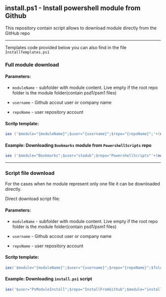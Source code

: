 ## install.ps1 - Install powershell module from Github 

This repository contain script allows to download module directly from the GitHub repo

---------------------

Templates code provided below you can also find in the file `InstallTemplates.ps1`

### Full module download

#### Parameters:

* `moduleName` - subfolder with module content. Live empty if the root repo folder is the module folder(contain psd1/psm1 files)

* `username` - Github accout user or company name

* `repoName` - user repository account

#### Scritp template:

```powershell
iex ('$module="{moduleName}";$user="{username}";$repo="{repoName}";'+(new-object net.webclient).DownloadString('https://raw.githubusercontent.com/PsModuleInstall/InstallFromGithub/master/install.ps1'))
```

#### Example: Downloading `Bookmarks` module from `PowershellScripts` repo
```powershell
iex ('$module="Bookmarks";$user="stadub";$repo="PowershellScripts"'+(new-object net.webclient).DownloadString('https://raw.githubusercontent.com/PsModuleInstall/InstallFromGithub/master/install.ps1'))
```

---------------------

### Script file download

For the cases when he module represent only one file it can be downloaded directly.

Direct download script file: 

#### Parameters:

* `moduleName` - subfolder with module content. Live empty if the root repo folder is the module folder(contain psd1/psm1 files)

* `username` - Github accout user or company name

* `repoName` - user repository account

#### Scritp template:

```powershell
iex('$module="{moduleName}";$user="{username}";$repo="{repoName}";$folder="$pwd";(new-object net.webclient).DownloadFile("https://raw.githubusercontent.com/$user/$repo/master/$module","$folder\$module")')
```

#### Example: Downloading `install.ps1` script

```powershell
iex('$user="PsModuleInstall";$repo="InstallFromGithub";$module="install.ps1";$folder="$pwd";(new-object net.webclient).DownloadFile("https://raw.githubusercontent.com/$user/$repo/master/$module","$folder\$module")')
```

